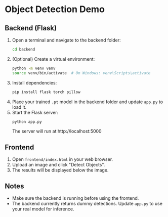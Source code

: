 # Object Detection Demo

## Backend (Flask)

1. Open a terminal and navigate to the backend folder:
   ```bash
   cd backend
   ```
2. (Optional) Create a virtual environment:
   ```bash
   python -m venv venv
   source venv/bin/activate  # On Windows: venv\Scripts\activate
   ```
3. Install dependencies:
   ```bash
   pip install flask torch pillow
   ```
4. Place your trained `.pt` model in the backend folder and update `app.py` to load it.
5. Start the Flask server:
   ```bash
   python app.py
   ```
   The server will run at http://localhost:5000

## Frontend

1. Open `frontend/index.html` in your web browser.
2. Upload an image and click "Detect Objects".
3. The results will be displayed below the image.

## Notes
- Make sure the backend is running before using the frontend.
- The backend currently returns dummy detections. Update `app.py` to use your real model for inference.
